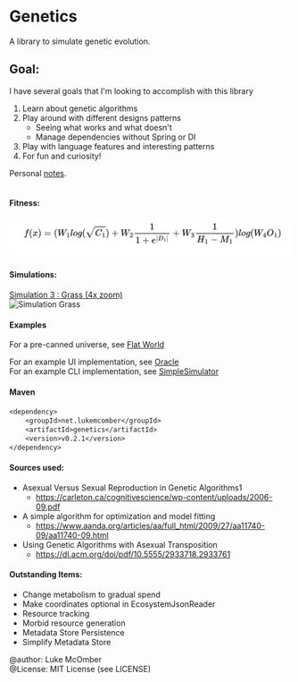 # Genetics

A library to simulate genetic evolution.

## Goal:
I have several goals that I'm looking to accomplish with this library
1. Learn about genetic algorithms
2. Play around with different designs patterns
	- Seeing what works and what doesn't
	- Manage dependencies without Spring or DI
3. Play with language features and interesting patterns
4. For fun and curiosity!

Personal [notes](https://github.com/ADifferentLuke/Genetics/tree/main/notes). <br /><br />

#### Fitness:
![Basic Fitness Function](https://github.com/ADifferentLuke/Genetics/blob/main/misc/BasicFitnessFunction.png?raw=true)

#### Simulations:
[Simulation 3 : Grass (4x zoom)](https://github.com/ADifferentLuke/Genetics/blob/main/notes/simulation_3_800x400) <br/>
![Simulation Grass](https://github.com/ADifferentLuke/Genetics/blob/main/misc/Grass.gif?raw=true)

#### Examples
For a pre-canned universe, see [Flat World](https://github.com/ADifferentLuke/Genetics/blob/main/src/main/java/net/lukemcomber/genetics/universes/FlatFloraUniverse.java)

For an example UI implementation, see [Oracle](https://github.com/ADifferentLuke/Oracle)</br>
For an example CLI implementation, see [SimpleSimulator](https://github.com/ADifferentLuke/Genetics/blob/main/src/main/java/net/lukemcomber/genetics/utilities/SimpleSimulator.java) <br />

#### Maven
    <dependency>
        <groupId>net.lukemcomber</groupId>
        <artifactId>genetics</artifactId>
        <version>v0.2.1</version>
    </dependency>

#### Sources used:
* Asexual Versus Sexual Reproduction in Genetic Algorithms1
  * https://carleton.ca/cognitivescience/wp-content/uploads/2006-09.pdf
* A simple algorithm for optimization and model fitting
  * https://www.aanda.org/articles/aa/full_html/2009/27/aa11740-09/aa11740-09.html
* Using Genetic Algorithms with Asexual Transposition
  * https://dl.acm.org/doi/pdf/10.5555/2933718.2933761


#### Outstanding Items:
* Change metabolism to gradual spend
* Make coordinates optional in EcosystemJsonReader
* Resource tracking
* Morbid resource generation
* Metadata Store Persistence
* Simplify Metadata Store


@author: Luke McOmber  
@License: MIT License (see LICENSE)


